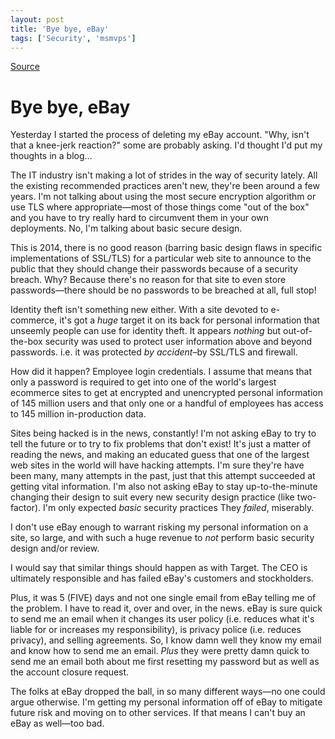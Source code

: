 ```yaml
---
layout: post
title: 'Bye bye, eBay'
tags: ['Security', 'msmvps']
---
```

[Source](http://pr-blog.azurewebsites.net/2014/05/25/bye-bye-ebay/ "Permalink to Bye bye, eBay")

# Bye bye, eBay

Yesterday I started the process of deleting my eBay account. "Why, isn't that a knee-jerk reaction?" some are probably asking. I'd thought I'd put my thoughts in a blog…

The IT industry isn't making a lot of strides in the way of security lately. All the existing recommended practices aren't new, they're been around a few years. I'm not talking about using the most secure encryption algorithm or use TLS where appropriate—most of those things come "out of the box" and you have to try really hard to circumvent them in your own deployments. No, I'm talking about basic secure design.

This is 2014, there is no good reason (barring basic design flaws in specific implementations of SSL/TLS) for a particular web site to announce to the public that they should change their passwords because of a security breach. Why? Because there's no reason for that site to even store passwords—there should be no passwords to be breached at all, full stop!

Identity theft isn't something new either. With a site devoted to e-commerce, it's got a *huge* target it on its back for personal information that unseemly people can use for identity theft. It appears *nothing* but out-of-the-box security was used to protect user information above and beyond passwords. i.e. it was protected *by accident*–by SSL/TLS and firewall.

How did it happen? Employee login credentials. I assume that means that only a password is required to get into one of the world's largest ecommerce sites to get at encrypted and unencrypted personal information of 145 million users and that only one or a handful of employees has access to 145 million in-production data.

Sites being hacked is in the news, constantly! I'm not asking eBay to try to tell the future or to try to fix problems that don't exist! It's just a matter of reading the news, and making an educated guess that one of the largest web sites in the world will have hacking attempts. I'm sure they're have been many, many attempts in the past, just that this attempt succeeded at getting vital information. I'm also not asking eBay to stay up-to-the-minute changing their design to suit every new security design practice (like two-factor). I'm only expected *basic* security practices They *failed*, miserably.

I don't use eBay enough to warrant risking my personal information on a site, so large, and with such a huge revenue to *not* perform basic security design and/or review.

I would say that similar things should happen as with Target. The CEO is ultimately responsible and has failed eBay's customers and stockholders.

Plus, it was 5 (FIVE) days and not one single email from eBay telling me of the problem. I have to read it, over and over, in the news. eBay is sure quick to send me an email when it changes its user policy (i.e. reduces what it's liable for or increases my responsibility), is privacy police (i.e. reduces privacy), and selling agreements. So, I know damn well they know my email and know how to send me an email. *Plus* they were pretty damn quick to send me an email both about me first resetting my password but as well as the account closure request.

The folks at eBay dropped the ball, in so many different ways—no one could argue otherwise. I'm getting my personal information off of eBay to mitigate future risk and moving on to other services. If that means I can't buy an eBay as well—too bad.


